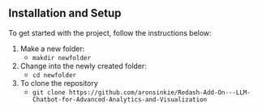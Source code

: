 
## Installation and Setup
To get started with the project, follow the instructions below:

1. Make a new folder:
     - `makdir newfolder`
2. Change into the newly created folder:
   -  `cd newfolder`
3. To clone the repository
   -  `git clone https://github.com/aronsinkie/Redash-Add-On---LLM-Chatbot-for-Advanced-Analytics-and-Visualization`
